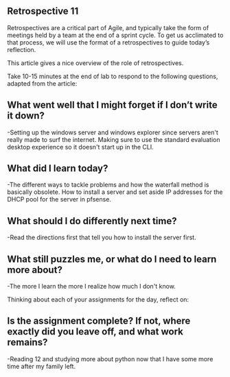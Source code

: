 ## Retrospective 11

Retrospectives are a critical part of Agile, and typically take the form of meetings held by a team at the end of a sprint cycle. To get us acclimated to that process, we will use the format of a retrospectives to guide today’s reflection.

This article gives a nice overview of the role of retrospectives.

Take 10-15 minutes at the end of lab to respond to the following questions, adapted from the article:

## What went well that I might forget if I don’t write it down?

-Setting up the windows server and windows explorer since servers aren't really made to surf the internet. Making sure to use the standard evaluation desktop experience so it doesn't start up in the CLI.

## What did I learn today?

-The different ways to tackle problems and how the waterfall method is basically obsolete.
How to install a server and set aside IP addresses for the DHCP pool for the server in pfsense.


## What should I do differently next time?

-Read the directions first that tell you how to install the server first.


## What still puzzles me, or what do I need to learn more about?

-The more I learn the more I realize how much I don't know.

Thinking about each of your assignments for the day, reflect on:

## Is the assignment complete? If not, where exactly did you leave off, and what work remains?

-Reading 12 and studying more about python now that I have some more time after my family left.
